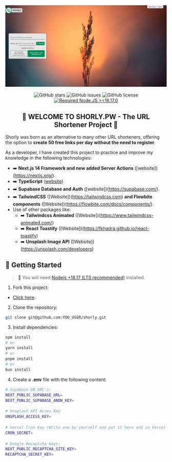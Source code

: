 <div align="center">

<a href="shorly.pw">
<img src="./public/images/banner.jpg" />
</a>

<p></p>

![GitHub stars](https://img.shields.io/github/stars/novopowa/shorly)
![GitHub issues](https://img.shields.io/github/issues/novopowa/shorly)
![GitHub license](https://img.shields.io/github/license/novopowa/shorly)
[![Required Node.JS >=18.17.0](https://img.shields.io/static/v1?label=node&message=%20%3E=18.17.0&logo=node.js&color=3f893e)](https://nodejs.org/about/releases)

## 🔗 WELCOME TO SHORLY.PW - The URL Shortener Project 🔗

</div>

Shorly was born as an alternative to many other URL shorteners, offering the option to **create 50 free links per day without the need to register**.

As a developer, I have created this project to practice and improve my knowledge in the following technologies:

- ➡️ **Next.js 14 Framework and new added Server Actions** ([website])(https://nextjs.org/).
- ➡️ **TypeScript** ([website](https://www.typescriptlang.org/))
- ➡️ **Supabase Database and Auth** ([website])(https://supabase.com/).
- ➡️ **TailwindCSS** ([Website])(https://tailwindcss.com) **and Flowbite components** ([Website])(https://flowbite.com/docs/components/).
- Use of other packages like:
  - ➡️ **Tailwindcss Animated** ([Website])(https://www.tailwindcss-animated.com/)
  - ➡️ **React Toastify** ([Website])(https://fkhadra.github.io/react-toastify)
  - ➡️ **Unsplash Image API** ([Website])(https://unsplash.com/developers)

## 🚀 Getting Started

> 🚨 You will need [Nodejs +18.17 (LTS recommended)](https://nodejs.org/en/) installed.

1. Fork this project:

- [Click here](https://github.com/novopowa/shorly/fork).

2. Clone the repository:

```bash
git clone git@github.com:YOU_USER/shorly.git
```

3. Install dependencies:

```bash
npm install
# or
yarn install
# or
pnpm install
# or
bun install
```

4. Create a **.env** file with the following content:

```bash
# Supabase DB URL's:
NEXT_PUBLIC_SUPABASE_URL=
NEXT_PUBLIC_SUPABASE_ANON_KEY=

# Unsplash API Acces Key
UNSPLASH_ACCESS_KEY=

# Vercel Cron Key (Write one by yourself and put it here and in Vercel Cron Jobs)
CRON_SECRET=

# Google Recaptcha Keys:
NEXT_PUBLIC_RECAPTCHA_SITE_KEY=
RECAPTCHA_SECRET_KEY=
```
